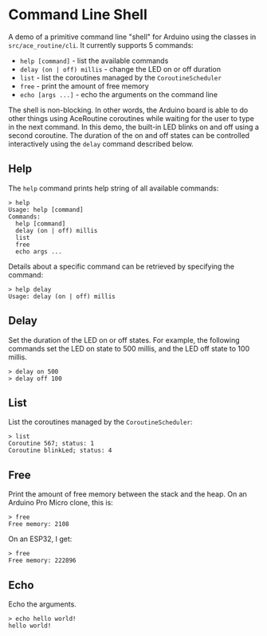 # Command Line Shell

A demo of a primitive command line "shell" for Arduino using the classes in
`src/ace_routine/cli`. It currently supports 5 commands:

* `help [command]` - list the available commands
* `delay (on | off) millis` - change the LED on or off duration
* `list` - list the coroutines managed by the `CoroutineScheduler`
* `free` - print the amount of free memory
* `echo [args ...]` - echo the arguments on the command line

The shell is non-blocking. In other words, the Arduino board is able to do other
things using AceRoutine coroutines while waiting for the user to type in the
next command. In this demo, the built-in LED blinks on and off using a second
coroutine. The duration of the on and off states can be controlled interactively
using the `delay` command described below.

## Help

The `help` command prints help string of all available commands:
```
> help
Usage: help [command]
Commands:
  help [command]
  delay (on | off) millis
  list
  free
  echo args ...
```

Details about a specific command can be retrieved by specifying the command:
```
> help delay
Usage: delay (on | off) millis
```

## Delay

Set the duration of the LED on or off states. For example, the following
commands set the LED on state to 500 millis, and the LED off state to 100
millis.

```
> delay on 500
> delay off 100
```

## List

List the coroutines managed by the `CoroutineScheduler`:

```
> list
Coroutine 567; status: 1
Coroutine blinkLed; status: 4
```

## Free

Print the amount of free memory between the stack and the heap.
On an Arduino Pro Micro clone, this is:
```
> free
Free memory: 2108
```

On an ESP32, I get:
```
> free
Free memory: 222896
```

## Echo

Echo the arguments.
```
> echo hello world!
hello world!
```
